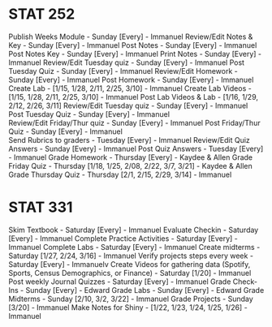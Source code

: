 # STAT 252 
Publish Weeks Module - Sunday [Every] - Immanuel
Review/Edit Notes & Key  - Sunday [Every] - Immanuel
Post Notes - Sunday [Every] - Immanuel 
Post Notes Key - Sunday [Every] - Immanuel
Print Notes - Sunday [Every] - Immanuel
Review/Edit Tuesday quiz - Sunday [Every] - Immanuel
Post Tuesday Quiz - Sunday [Every] - Immanuel
Review/Edit Homework - Sunday [Every] - Immanuel 
Post Homework - Sunday [Every] - Immanuel 
Create Lab -  [1/15, 1/28, 2/11, 2/25, 3/10] - Immanuel
Create Lab Videos -  [1/15, 1/28, 2/11, 2/25, 3/10] - Immanuel
Post Lab Videos & Lab - [1/16, 1/29, 2/12, 2/26, 3/11]
Review/Edit Tuesday quiz - Sunday [Every] - Immanuel 
Post Tuesday Quiz - Sunday [Every] - Immanuel  
Review/Edit Friday/Thur quiz - Sunday [Every] - Immanuel 
Post Friday/Thur Quiz - Sunday [Every] - Immanuel  
Send Rubrics to graders - Tuesday [Every] - Immanuel 
Review/Edit Quiz Answers - Sunday [Every] - Immanuel 
Post Quiz Answers - Tuesday [Every] - Immanuel 
Grade Homework - Thursday [Every] - Kaydee & Allen
Grade Friday Quiz - Thursday [1/18, 1/25, 2/08, 2/22, 3/7, 3/21] - Kaydee & Allen
Grade Thursday Quiz - Thursday [2/1, 2/15, 2/29, 3/14] - Immanuel

# STAT 331
Skim Textbook - Saturday [Every] - Immanuel
Evaluate Checkin - Saturday [Every] - Immanuel
Complete Practice Activities - Saturday [Every] - Immanuel
Complete Labs - Saturday [Every] - Immanuel
Create midterms - Saturday  [1/27, 2/24, 3/16] - Immanuel
Verify projects steps every week - Saturday [Every] - Immanuelv
Create Videos for gathering data (Spotify, Sports, Census Demographics, or Finance) - Saturday  [1/20] - Immanuel
Post weekly Journal Quizzes - Saturday [Every] - Immanuel
Grade Check-Ins - Sunday [Every] - Edward
Grade Labs - Sunday [Every] - Edward
Grade Midterms - Sunday [2/10, 3/2, 3/22] - Immanuel
Grade Projects - Sunday [3/20] - Immanuel
Make Notes for Shiny - [1/22, 1/23, 1/24, 1/25, 1/26]  - Immanuel
